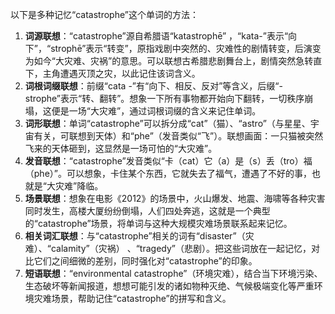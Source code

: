 以下是多种记忆“catastrophe”这个单词的方法：
1. **词源联想**：“catastrophe”源自希腊语“katastrophē” ，“kata-”表示“向下”，“strophē”表示“转变”，原指戏剧中突然的、灾难性的剧情转变，后演变为如今“大灾难、灾祸”的意思。可以联想古希腊悲剧舞台上，剧情突然急转直下，主角遭遇灭顶之灾，以此记住该词含义。
2. **词根词缀联想**：前缀“cata -”有“向下、相反、反对”等含义，后缀“-strophe”表示“转、翻转”。想象一下所有事物都开始向下翻转，一切秩序崩塌，这便是一场“大灾难”，通过词根词缀的含义来记住单词。
3. **词形联想**：单词“catastrophe”可以拆分成“cat”（猫）、“astro”（与星星、宇宙有关，可联想到天体）和“phe”（发音类似“飞”）。联想画面：一只猫被突然飞来的天体砸到，这显然是一场可怕的“大灾难”。
4. **发音联想**：“catastrophe”发音类似“卡（cat）它（a）是（s）丢（tro）福（phe）”。可以想象，卡住某个东西，它就失去了福气，遭遇了不好的事，也就是“大灾难”降临。
5. **场景联想**：想象在电影《2012》的场景中，火山爆发、地震、海啸等各种灾害同时发生，高楼大厦纷纷倒塌，人们四处奔逃，这就是一个典型的“catastrophe”场景，将单词与这种大规模灾难场景联系起来记忆。
6. **相关词汇联想**：与“catastrophe”相关的词有“disaster”（灾难）、“calamity”（灾祸） 、“tragedy”（悲剧）。把这些词放在一起记忆，对比它们之间细微的差别，同时强化对“catastrophe”的印象。
7. **短语联想**：“environmental catastrophe”（环境灾难），结合当下环境污染、生态破坏等新闻报道，想想可能引发的诸如物种灭绝、气候极端变化等严重环境灾难场景，帮助记住“catastrophe”的拼写和含义。 